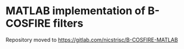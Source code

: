 # MATLAB implementation of B-COSFIRE filters

Repository moved to https://gitlab.com/nicstrisc/B-COSFIRE-MATLAB
